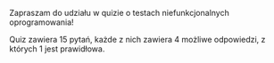 Zapraszam do udziału w quizie o testach niefunkcjonalnych oprogramowania!

Quiz zawiera 15 pytań, każde z nich zawiera 4 możliwe odpowiedzi, z których 1 jest prawidłowa.
